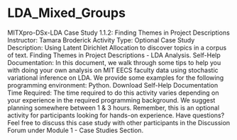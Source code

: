 # LDA_Mixed_Groups
MITXpro-DSx-LDA
Case Study 1.1.2: Finding Themes in Project Descriptions Instructor: Tamara Broderick Activity Type: Optional Case Study Description: Using Latent Dirichlet Allocation to discover topics in a corpus of text. Finding Themes in Project Descriptions - LDA Analysis. Self-Help Documentation: In this document, we walk through some tips to help you with doing your own analysis on MIT EECS faculty data using stochastic variational inference on LDA. We provide some examples for the following programming environment: Python. Download Self-Help Documentation Time Required: The time required to do this activity varies depending on your experience in the required programming background. We suggest planning somewhere between 1 &amp; 3 hours. Remember, this is an optional activity for participants looking for hands-on experience. Have questions? Feel free to discuss this case study with other participants in the Discussion Forum under Module 1 - Case Studies Section.
